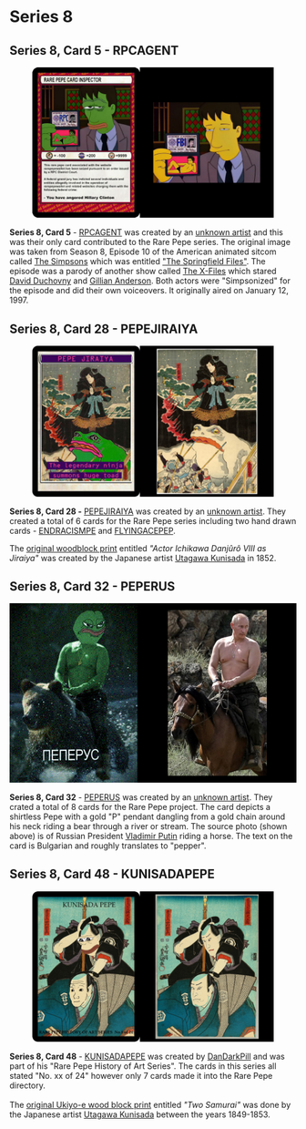 # Series 8

## Series 8, Card 5 - RPCAGENT

<figure><img src="../../../.gitbook/assets/S08 C05 - RPCAGENT card and source.jpg" alt=""><figcaption></figcaption></figure>

**Series 8, Card 5** - [RPCAGENT](https://pepe.wtf/asset/RPCAGENT) was created by an [unknown artist](https://pepe.wtf/artists/1H8BCtycCtEsxzTmXj9qFEZAWbtaqaRPGE) and this was their only card contributed to the Rare Pepe series. The original image was taken from Season 8, Episode 10 of the American animated sitcom called [The Simpsons](https://en.wikipedia.org/wiki/The\_Simpsons) which was entitled ["The Springfield Files"](https://en.wikipedia.org/wiki/The\_Springfield\_Files). The episode was a parody of another show called [The X-Files](https://en.wikipedia.org/wiki/The\_X-Files) which stared [David Duchovny](https://en.wikipedia.org/wiki/David\_Duchovny) and [Gillian Anderson](https://en.wikipedia.org/wiki/Gillian\_Anderson). Both actors were "Simpsonized" for the episode and did their own voiceovers. It originally aired on January 12, 1997.

## Series 8, Card 28 - PEPEJIRAIYA

<figure><img src="../../../.gitbook/assets/S08 C28 - PEPEJIRAIYA card and source.jpg" alt=""><figcaption></figcaption></figure>

**Series 8, Card 28 -** [PEPEJIRAIYA](https://pepe.wtf/asset/PEPEJIRAIYA) was created by an [unknown artist](https://pepe.wtf/artists/1AKEuLtnq73BNQjHxU2BVoV4NQSEDDUATj). They created a total of 6 cards for the Rare Pepe series including two hand drawn cards - [ENDRACISMPE](https://pepe.wtf/asset/ENDRACISMPE) and [FLYINGACEPEP](https://pepe.wtf/asset/FLYINGACEPEP).

The [original woodblock print](https://ukiyo-e.org/image/mfa/sc168576) entitled _"Actor Ichikawa Danjûrô VIII as Jiraiya"_ was created by the Japanese artist [Utagawa Kunisada](https://en.wikipedia.org/wiki/Kunisada) in 1852.

## Series 8, Card 32 - PEPERUS

![](<../../../.gitbook/assets/S08 C32 - PEPERUS source and card (1).jpg>)

**Series 8, Card 32** - [PEPERUS](https://pepe.wtf/asset/PEPERUS) was created by an [unknown artist](https://pepe.wtf/artists/15qdhYM8WXZQUCPsR1oeoWkfCmBgeUZXht). They crated a total of 8 cards for the Rare Pepe project. The card depicts a shirtless Pepe with a gold "P" pendant dangling from a gold chain around his neck riding a bear through a river or stream. The source photo (shown above) is of Russian President [Vladimir Putin](https://en.wikipedia.org/wiki/Vladimir\_Putin) riding a horse. The text on the card is Bulgarian and roughly translates to "pepper".&#x20;

## Series 8, Card 48 - KUNISADAPEPE

<figure><img src="../../../.gitbook/assets/S08 C48 - KUNISADAPEPE card and source.jpg" alt=""><figcaption></figcaption></figure>

**Series 8, Card 48** - [KUNISADAPEPE](https://pepe.wtf/asset/KUNISADAPEPE) was created by [DanDarkPill](https://pepe.wtf/artists/DanDarkPill) and was part of his "Rare Pepe History of Art Series". The cards in this series all stated "No. xx of 24" however only 7 cards made it into the Rare Pepe directory. \
\
The [original Ukiyo-e wood block print](https://ukiyo-e.org/image/artelino/40675g1) entitled _"Two Samurai"_ was done by the Japanese artist [Utagawa Kunisada](https://en.wikipedia.org/wiki/Kunisada) between the years 1849-1853.


